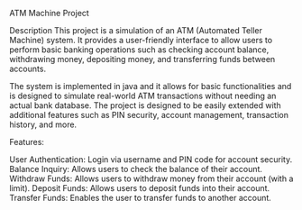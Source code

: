 ATM Machine Project

Description
This project is a simulation of an ATM (Automated Teller Machine) system. It provides a user-friendly interface to allow users to perform basic banking operations such as checking account balance, withdrawing money, depositing money, and transferring funds between accounts.

The system is implemented in java and it allows for basic functionalities and is designed to simulate real-world ATM transactions without needing an actual bank database. The project is designed to be easily extended with additional features such as PIN security, account management, transaction history, and more.

Features:

User Authentication: Login via username and PIN code for account security.
Balance Inquiry: Allows users to check the balance of their account.
Withdraw Funds: Allows users to withdraw money from their account (with a limit).
Deposit Funds: Allows users to deposit funds into their account.
Transfer Funds: Enables the user to transfer funds to another account.
